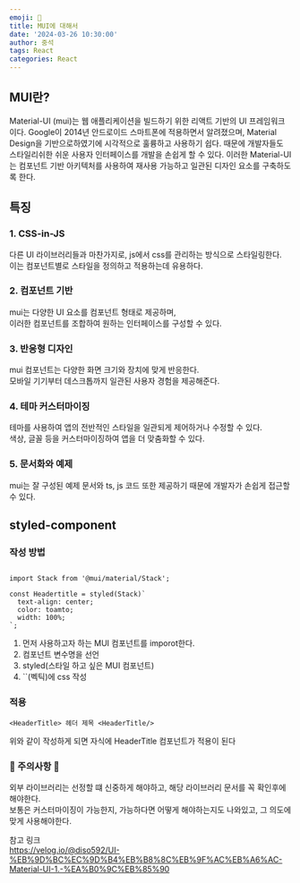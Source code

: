 ```yaml
---
emoji: 📝
title: MUI에 대해서 
date: '2024-03-26 10:30:00'
author: 중석 
tags: React
categories: React  
---
```

## MUI란? 
Material-UI (mui)는 웹 애플리케이션을 빌드하기 위한 리액트 기반의 UI 프레임워크이다. Google이 2014년 안드로이드 스마트폰에 적용하면서 알려졌으며, Material Design을 기반으로하였기에 시각적으로 훌륭하고 사용하기 쉽다. 때문에 개발자들도 스타일리쉬한 쉬운 사용자 인터페이스를 개발을 손쉽게 할 수 있다. 이러한 Material-UI는 컴포넌트 기반 아키텍처를 사용하여 재사용 가능하고 일관된 디자인 요소를 구축하도록 한다.
## 특징 
### 1. CSS-in-JS
다른 UI 라이브러리들과 마찬가지로, js에서 css를 관리하는 방식으로 스타일링한다.    
이는 컴포넌트별로 스타일을 정의하고 적용하는데 유용하다.

### 2. 컴포넌트 기반
mui는 다양한 UI 요소를 컴포넌트 형태로 제공하며,    
이러한 컴포넌트를 조합하여 원하는 인터페이스를 구성할 수 있다.

### 3. 반응형 디자인
mui 컴포넌트는 다양한 화면 크기와 장치에 맞게 반응한다.    
모바일 기기부터 데스크톱까지 일관된 사용자 경험을 제공해준다.

### 4. 테마 커스터마이징
테마를 사용하여 앱의 전반적인 스타일을 일관되게 제어하거나 수정할 수 있다.    
색상, 글꼴 등을 커스터마이징하여 앱을 더 맞춤화할 수 있다.

### 5. 문서화와 예제
mui는 잘 구성된 예제 문서와 ts, js 코드 또한 제공하기 때문에 개발자가 손쉽게 접근할 수 있다.

## styled-component  
### 작성 방법 
## 
```
import Stack from '@mui/material/Stack';

const Headertitle = styled(Stack)`
  text-align: center;
  color: toamto;
  width: 100%;
`;
```
1. 먼저 사용하고자 하는 MUI 컴포넌트를 imporot한다. 
2. 컴포넌트 변수명을 선언
3. styled(스타일 하고 싶은 MUI 컴포넌트)  
4. ``(벡틱)에 css 작성 

### 적용 
```
<HeaderTitle> 헤더 제목 <HeaderTitle/>
```
위와 같이 작성하게 되면 자식에 HeaderTitle 컴포넌트가 적용이 된다

### 🚨 주의사항 🚨

외부 라이브러리는 선정할 떄 신중하게 해야하고, 해당 라이브러리 문서를 꼭 확인후에 해야한다.   
보통은 커스터마이징이 가능한지, 가능하다면 어떻게 해야하는지도 나와있고, 그 의도에 맞게 사용해야한다.

참고 링크    
<https://velog.io/@diso592/UI-%EB%9D%BC%EC%9D%B4%EB%B8%8C%EB%9F%AC%EB%A6%AC-Material-UI-1.-%EA%B0%9C%EB%85%90>

```toc
``` 